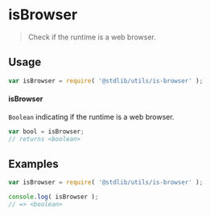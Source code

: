 # isBrowser

> Check if the runtime is a web browser.


<section class="usage">

## Usage

``` javascript
var isBrowser = require( '@stdlib/utils/is-browser' );
```

#### isBrowser

`Boolean` indicating if the runtime is a web browser.

``` javascript
var bool = isBrowser;
// returns <boolean>
```

<!-- </usage> -->


<section class="examples">

## Examples

``` javascript
var isBrowser = require( '@stdlib/utils/is-browser' );

console.log( isBrowser );
// => <boolean>
```

<!-- </examples> -->


<section class="links">

<!-- </links> -->
